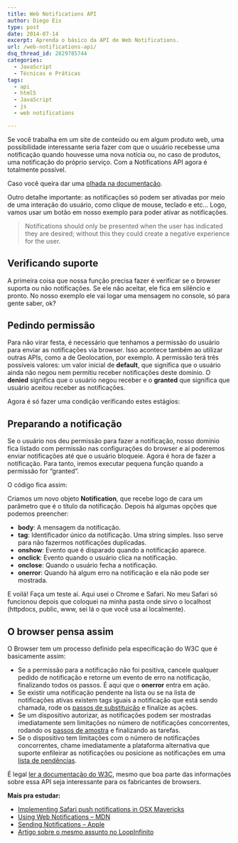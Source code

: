 ```yaml
---
title: Web Notifications API
author: Diego Eis
type: post
date: 2014-07-14
excerpt: Aprenda o básico da API de Web Notifications.
url: /web-notifications-api/
dsq_thread_id: 2829785744
categories:
  - JavaScript
  - Técnicas e Práticas
tags:
  - api
  - html5
  - JavaScript
  - js
  - web notifications

---
```

Se você trabalha em um site de conteúdo ou em algum produto web, uma possibilidade interessante seria fazer com que o usuário recebesse uma notificação quando houvesse uma nova notícia ou, no caso de produtos, uma notificação do próprio serviço. Com a Notifications API agora é totalmente possível.

Caso você queira dar uma [olhada na documentação][1].

Outro detalhe importante: as notificações só podem ser ativadas por meio de uma interação do usuário, como clique de mouse, teclado e etc&#8230; Logo, vamos usar um botão em nosso exemplo para poder ativar as notificações.

> Notifications should only be presented when the user has indicated they are desired; without this they could create a negative experience for the user.

## Verificando suporte

A primeira coisa que nossa função precisa fazer é verificar se o browser suporta ou não notificações. Se ele não aceitar, ele fica em silêncio e pronto. No nosso exemplo ele vai logar uma mensagem no console, só para gente saber, ok?



## Pedindo permissão

Para não virar festa, é necessário que tenhamos a permissão do usuário para enviar as notificações via browser. Isso acontece também ao utilizar outras APIs, como a de Geolocation, por exemplo. A permissão terá três possíveis valores: um valor inicial de **default**, que significa que o usuário ainda não negou nem permitiu receber notificações deste domínio. O **denied** significa que o usuário negou receber e o **granted** que significa que usuário aceitou receber as notificações.

Agora é só fazer uma condição verificando estes estágios:



## Preparando a notificação

Se o usuário nos deu permissão para fazer a notificação, nosso domínio fica listado com permissão nas configurações do browser e aí poderemos enviar notificações até que o usuário bloqueie. Agora é hora de fazer a notificação. Para tanto, iremos executar pequena função quando a permissão for &#8220;granted&#8221;.

O código fica assim:
  


Criamos um novo objeto **Notification**, que recebe logo de cara um parâmetro que é o título da notificação. Depois há algumas opções que podemos preencher:

  * **body**: A mensagem da notificação.
  * **tag**: Identificador único da notificação. Uma string simples. Isso serve para não fazermos notificações duplicadas.
  * **onshow**: Evento que é disparado quando a notificação aparece.
  * **onclick**: Evento quando o usuário clica na notificação.
  * **onclose**: Quando o usuário fecha a notificação.
  * **onerror**: Quando há algum erro na notificação e ela não pode ser mostrada.

E voilá! Faça um teste aí. Aqui usei o Chrome e Safari. No meu Safari só funcionou depois que coloquei na minha pasta onde sirvo o localhost (httpdocs, public, www, sei lá o que você usa aí localmente). 

## O browser pensa assim

O Browser tem um processo definido pela especificação do W3C que é basicamente assim:

  * Se a permissão para a notificação não foi positiva, cancele qualquer pedido de notificação e retorne um evento de erro na notificação, finalizando todos os passos. É aqui que o **onerror** entra em ação. 
  * Se existir uma notificação pendente na lista ou se na lista de notificações ativas existem tags iguais a notificação que está sendo chamada, rode os [passos de substituição][2] e finalize as ações. 
  * Se um dispositivo autorizar, as notificações podem ser mostradas imediatamente sem limitações no número de notificações concorrentes, rodando os [passos de amostra][3] e finalizando as tarefas. 
  * Se o dispositivo tem limitações com o número de notificações concorrentes, chame imediatamente a plataforma alternativa que suporte enfileirar as notificações ou posicione as notificações em uma [lista de pendências][4]. 

É legal [ler a documentação do W3C][1], mesmo que boa parte das informações sobre essa API seja interessante para os fabricantes de browsers.

**Mais pra estudar:**

  * [Implementing Safari push notifications in OSX Mavericks][5]
  * [Using Web Notifications &#8211; MDN][6]
  * [Sending Notifications &#8211; Apple][7]
  * [Artigo sobre o mesmo assunto no LoopInfinito][8]

 [1]: http://www.w3.org/TR/notifications/
 [2]: http://www.w3.org/TR/notifications/#replace-steps
 [3]: http://www.w3.org/TR/notifications/#display-steps
 [4]: http://www.w3.org/TR/notifications/#list-of-pending-notifications
 [5]: https://zeropush.com/blog/implementing-safari-push-notifications-in-osx-mavericks
 [6]: https://developer.mozilla.org/en-US/docs/Web/API/Notification/Using_Web_Notifications
 [7]: https://developer.apple.com/library/safari/documentation/AppleApplications/Conceptual/SafariJSProgTopics/Articles/SendingNotifications.html#//apple_ref/doc/uid/TP40001483-CH23-SW1
 [8]: http://loopinfinito.com.br/2012/08/22/web-notifications-api/